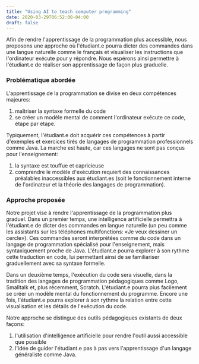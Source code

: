 ```yaml
---
title: "Using AI to teach computer programming"
date: 2020-03-29T06:52:00-04:00
draft: false
---
```


Afin de rendre l'apprentissage de la programmation plus accessible, nous
proposons une approche où l'étudiant.e pourra dicter des commandes dans une
langue naturelle comme le français et visualiser les instructions que
l'ordinateur exécute pour y répondre.  Nous espérons ainsi permettre à
l'étudiant.e de réaliser son apprentissage de façon plus graduelle.


### Problématique abordée 

L'apprentissage de la programmation se divise en deux compétences majeures: 

1. maîtriser la syntaxe formelle du code 
1. se créer un modèle mental de comment l'ordinateur exécute ce code, étape par étape.

Typiquement, l'étudiant.e doit acquérir ces compétences à partir d'exemples et
exercices tirés de langages de programmation professionnels comme Java.  La
marche est haute, car ces langages ne sont pas conçus pour l'enseignement:

1. la syntaxe est touffue et capricieuse
1. comprendre le modèle d'exécution requiert des connaissances préalables inaccessibles aux étudiant.es (soit le
fonctionnement interne de l'ordinateur et la théorie des langages de
programmation).

### Approche proposée

Notre projet vise à rendre l'apprentissage de la programmation plus graduel.
Dans un premier temps, une intelligence artificielle permettra à l'étudiant.e
de dicter des commandes en langue naturelle (un peu comme les assistants sur
les téléphones multifonctions: «Je veux dessiner un cercle»). Ces commandes
seront interprétées comme du code dans un langage de programmation spécialisé
pour l'enseignement, mais syntaxiquement proche de Java. L'étudiant.e pourra
explorer à son rythme cette traduction en code, lui permettant ainsi de se
familiariser graduellement avec sa syntaxe formelle.

Dans un deuxième temps, l'exécution du code sera visuelle, dans la tradition
des langages de programmation pédagogiques comme Logo, Smalltalk et, plus
récemment, Scratch. L'étudiant.e pourra plus facilement se créer un modèle
mental du fonctionnement du programme. Encore une fois, l'étudiant.e pourra
explorer à son rythme la relation entre cette visualisation et les détails de
l'exécution du code.

Notre approche se distingue des outils pédagogiques existants de deux façons:

1. l'utilisation d'intelligence artificielle pour rendre l'outil aussi
accessible que possible 
1. l'idée de guider l'étudiant.e pas à pas vers
l'apprentissage d'un langage généraliste comme Java.
